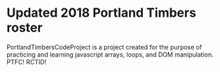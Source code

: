 # Updated 2018 Portland Timbers roster
PortlandTimbersCodeProject is a project created for the purpose of practicing and learning javascript arrays, loops, and DOM manipulation. PTFC! RCTID!

